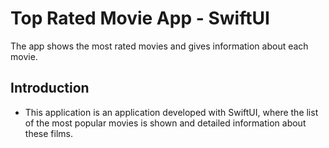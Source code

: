 # Top Rated Movie App - SwiftUI

The app shows the most rated movies and gives information about each movie.

## Introduction 

* This application is an application developed with SwiftUI, where the list of the most popular movies is shown and detailed information about these films.



